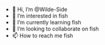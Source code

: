 - 👋 Hi, I’m @Wilde-Side
- 👀 I’m interested in fish
- 🌱 I’m currently learning fish
- 💞️ I’m looking to collaborate on fish
- 📫 How to reach me fish

<!---
Wilde-Side/Wilde-Side is a ✨ special ✨ repository because its `README.md` (this file) appears on your GitHub profile.
You can click the Preview link to take a look at your changes.
--->
